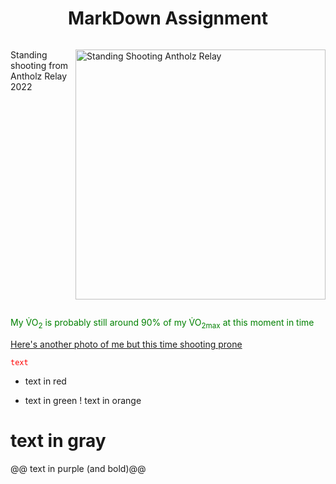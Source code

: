 <!DOCTYPE html>
<html>
<body>

<h1 align="center"> MarkDown Assignment</h1>

<p style="display:inline-block;"> <img align="right" height="400" src="Group23012022vt0317.JPG" alt="Standing Shooting Antholz Relay"> 
Standing shooting from Antholz Relay 2022</p>

<p style="color: green;">My V&#775;O<sub>2</sub> is probably still around 90% of my V&#775;O<sub>2max</sub> at this moment in time</p>

<a href= "Gow130122cm1179.JPG" target=_blank rel="noopener noreferrer">
  Here's another photo of me but this time shooting prone</a>

<code style="color : red">text</code>

- text in red
+ text in green
! text in orange
# text in gray
@@ text in purple (and bold)@@


</body>
</html>
